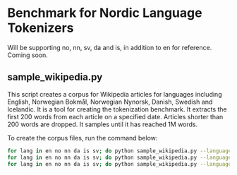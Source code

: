 # Benchmark for Nordic Language Tokenizers
Will be supporting no, nn, sv, da and is, in addition to en for reference. Coming soon.

## sample_wikipedia.py
This script creates a corpus for Wikipedia articles for languages including English, Norwegian Bokmål, Norwegian Nynorsk, Danish, Swedish and Icelandic. It is a tool for creating the tokenization benchmark. It extracts the first 200 words from each article on a specified date. Articles shorter than 200 words are dropped. It samples until it has reached 1M words.

To create the corpus files, run the command below:
```bash
for lang in en no nn da is sv; do python sample_wikipedia.py --language $lang --output_file wikipedia_1M/wiki_$lang.text num_articles 500 --num_words 200;done
for lang in en no nn da is sv; do python sample_wikipedia.py --language $lang --output_file wikipedia_100k/wiki_$lang.text num_articles 500 --num_words 20;done
for lang in en no nn da is sv; do python sample_wikipedia.py --language $lang --output_file wikipedia_10k/wiki_$lang.text num_articles 50 --num_words 20;done
```



